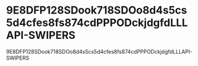 # 9E8DFP128SDook718SDOo8d4s5cs5d4cfes8fs874cdPPPODckjdgfdLLLAPI-SWIPERS
9E8DFP128SDook718SDOo8d4s5cs5d4cfes8fs874cdPPPODckjdgfdLLLAPI-SWIPERS
